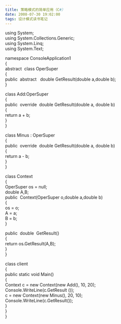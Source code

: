 ```yaml
---
title: 策略模式的简单应用（C#）
date: 2008-07-30 19:02:00
tags: 设计模式读书笔记
---
```

using System;  
using System.Collections.Generic;  
using System.Linq;  
using System.Text;

namespace ConsoleApplication1  
{  
abstract  class OperSuper  
{  
public  abstract   double GetResult(double a,double b);  
}

class Add:OperSuper  
{  
public  override  double GetResult(double a, double b)  
{  
return a + b;  
}  
}

class Minus : OperSuper  
{  
public  override  double GetResult(double a, double b)  
{  
return a - b;  
}  
}

class Context  
{  
OperSuper os = null;  
double A,B;  
public  Context(OperSuper o,double a,double b)  
{  
os = o;  
A = a;  
B = b;  
}

public  double  GetResult()  
{  
return os.GetResult(A,B);  
}  
}

class client  
{  
public static void Main()  
{  
Context c = new Context(new Add(), 10, 20);  
Console.WriteLine(c.GetResult ());  
c = new Context(new Minus(), 20, 10);  
Console.WriteLine(c.GetResult());  
}  
}  
}  



